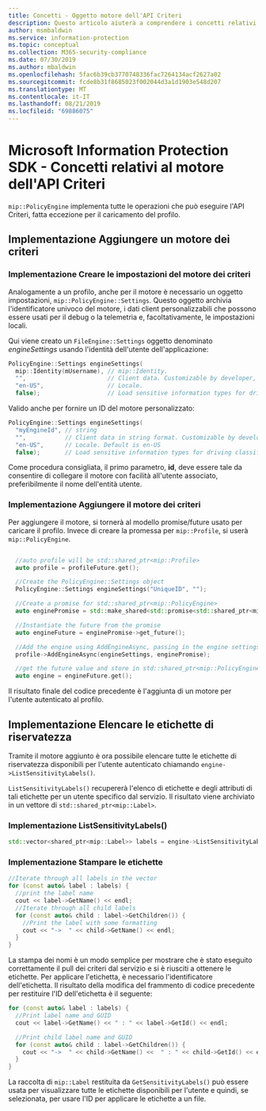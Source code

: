```yaml
---
title: Concetti - Oggetto motore dell'API Criteri
description: Questo articolo aiuterà a comprendere i concetti relativi all'oggetto motore dell'API Criteri, che viene creato durante l'inizializzazione dell'applicazione.
author: msmbaldwin
ms.service: information-protection
ms.topic: conceptual
ms.collection: M365-security-compliance
ms.date: 07/30/2019
ms.author: mbaldwin
ms.openlocfilehash: 5fac6b39cb3770748336fac7264134acf2627a02
ms.sourcegitcommit: fcde8b31f8685023f002044d3a1d1903e548d207
ms.translationtype: MT
ms.contentlocale: it-IT
ms.lasthandoff: 08/21/2019
ms.locfileid: "69886075"
---
```

# <a name="microsoft-information-protection-sdk---policy-api-engine-concepts"></a>Microsoft Information Protection SDK - Concetti relativi al motore dell'API Criteri

`mip::PolicyEngine` implementa tutte le operazioni che può eseguire l'API Criteri, fatta eccezione per il caricamento del profilo.

## <a name="implementation-add-a-policy-engine"></a>Implementazione Aggiungere un motore dei criteri

### <a name="implementation-create-policy-engine-settings"></a>Implementazione Creare le impostazioni del motore dei criteri

Analogamente a un profilo, anche per il motore è necessario un oggetto impostazioni, `mip::PolicyEngine::Settings`. Questo oggetto archivia l'identificatore univoco del motore, i dati client personalizzabili che possono essere usati per il debug o la telemetria e, facoltativamente, le impostazioni locali.

Qui viene creato un `FileEngine::Settings` oggetto denominato *engineSettings* usando l'identità dell'utente dell'applicazione:

```cpp
PolicyEngine::Settings engineSettings(
  mip::Identity(mUsername), // mip::Identity.
  "",                       // Client data. Customizable by developer, stored with engine.
  "en-US",                  // Locale.
  false);                   // Load sensitive information types for driving classification.
```

Valido anche per fornire un ID del motore personalizzato:

```cpp
PolicyEngine::Settings engineSettings(
  "myEngineId", // string
  "",           // Client data in string format. Customizable by developer, stored with engine.
  "en-US",      // Locale. Default is en-US
  false);       // Load sensitive information types for driving classification. Default is false.
```

Come procedura consigliata, il primo parametro, **id**, deve essere tale da consentire di collegare il motore con facilità all'utente associato, preferibilmente il nome dell'entità utente.

### <a name="implementation-add-the-policy-engine"></a>Implementazione Aggiungere il motore dei criteri

Per aggiungere il motore, si tornerà al modello promise/future usato per caricare il profilo. Invece di creare la promessa per `mip::Profile`, si userà `mip::PolicyEngine`.

```cpp

  //auto profile will be std::shared_ptr<mip::Profile>
  auto profile = profileFuture.get();

  //Create the PolicyEngine::Settings object
  PolicyEngine::Settings engineSettings("UniqueID", "");

  //Create a promise for std::shared_ptr<mip::PolicyEngine>
  auto enginePromise = std::make_shared<std::promise<std::shared_ptr<mip::PolicyEngine>>>();

  //Instantiate the future from the promise
  auto engineFuture = enginePromise->get_future();

  //Add the engine using AddEngineAsync, passing in the engine settings and the promise
  profile->AddEngineAsync(engineSettings, enginePromise);

  //get the future value and store in std::shared_ptr<mip::PolicyEngine>
  auto engine = engineFuture.get();
```

Il risultato finale del codice precedente è l'aggiunta di un motore per l'utente autenticato al profilo.

## <a name="implementation-list-sensitivity-labels"></a>Implementazione Elencare le etichette di riservatezza

Tramite il motore aggiunto è ora possibile elencare tutte le etichette di riservatezza disponibili per l'utente autenticato chiamando `engine->ListSensitivityLabels()`.

`ListSensitivityLabels()` recupererà l'elenco di etichette e degli attributi di tali etichette per un utente specifico dal servizio. Il risultato viene archiviato in un vettore di `std::shared_ptr<mip::Label>`.

### <a name="implementation-listsensitivitylabels"></a>Implementazione ListSensitivityLabels()

```cpp
std::vector<shared_ptr<mip::Label>> labels = engine->ListSensitivityLabels();
```

### <a name="implementation-print-the-labels"></a>Implementazione Stampare le etichette

```cpp
//Iterate through all labels in the vector
for (const auto& label : labels) {
  //print the label name
  cout << label->GetName() << endl;
  //Iterate through all child labels
  for (const auto& child : label->GetChildren()) {
    //Print the label with some formatting
    cout << "->  " << child->GetName() << endl;
  }
}
```

La stampa dei nomi è un modo semplice per mostrare che è stato eseguito correttamente il pull dei criteri dal servizio e si è riusciti a ottenere le etichette. Per applicare l'etichetta, è necessario l'identificatore dell'etichetta. Il risultato della modifica del frammento di codice precedente per restituire l'ID dell'etichetta è il seguente:

```cpp
for (const auto& label : labels) {
  //Print label name and GUID
  cout << label->GetName() << " : " << label->GetId() << endl;

  //Print child label name and GUID
  for (const auto& child : label->GetChildren()) {
    cout << "->  " << child->GetName() <<  " : " << child->GetId() << endl;
  }
}
```

La raccolta di `mip::Label` restituita da `GetSensitivityLabels()` può essere usata per visualizzare tutte le etichette disponibili per l'utente e quindi, se selezionata, per usare l'ID per applicare le etichette a un file.
